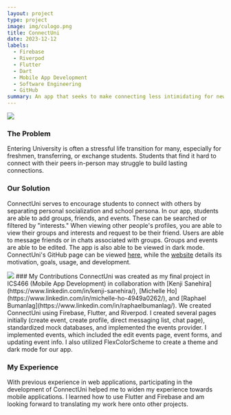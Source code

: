 ```yaml
---
layout: project
type: project
image: img/culogo.png
title: ConnectUni
date: 2023-12-12
labels:
  - Firebase
  - Riverpod
  - Flutter
  - Dart
  - Mobile App Development
  - Software Engineering
  - GitHub
summary: An app that seeks to make connecting less intimidating for new University students (transferring, freshmen, exchange). 
---
```


<img class="ui large image" src="/img/cuhome.png"> 

### The Problem
Entering University is often a stressful life transition for many, especially for freshmen, transferring, or exchange students. Students that find it hard to connect with their peers in-person may struggle to build lasting connections.

### Our Solution
ConnectUni serves to encourage students to connect with others by separating personal socialization and school persona. In our app, students are able to add groups, friends, and events. These can be searched or filtered by "interests." When viewing other people's profiles, you are able to view their groups and interests and request to be their friend. Users are able to message friends or in chats associated with groups. Groups and events are able to be edited. The app is also able to be viewed in dark mode. 
ConnectUni's GitHub page can be viewed [here](https://github.com/ConnectUni/connectuni), while the [website](https://connectuni.github.io/) details its motivation, goals, usage, and development.

<img class="ui large image" src="/img/cupf.png"> 
### My Contributions
ConnectUni was created as my final project in ICS466 (Mobile App Development) in collaboration with [Kenji Sanehira](https://www.linkedin.com/in/kenji-sanehira/), [Michelle Ho](https://www.linkedin.com/in/michelle-ho-4949a0262/), and [Raphael Bumanlag](https://www.linkedin.com/in/raphaelbumanlag/). We created ConnectUni using Firebase, Flutter, and Riverpod. I created several pages initially (create event, create profile, direct messaging list, chat page), standardized mock databases, and implemented the events provider. I implemented events, which included the edit events page, event forms, and updating event info. I also utilized FlexColorScheme to create a theme and dark mode for our app.


### My Experience

With previous experience in web applications, participating in the development of ConnectUni helped me to widen my experience towards mobile applications. I learned how to use Flutter and Firebase and am looking forward to translating my work here onto other projects.